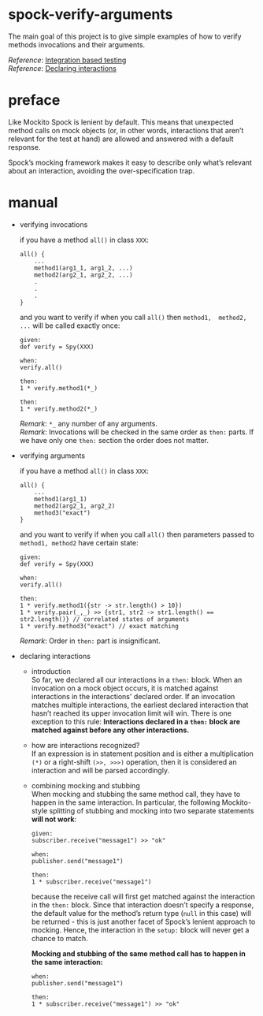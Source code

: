 # spock-verify-arguments
The main goal of this project is to give simple examples of how to verify 
methods invocations and their arguments.

_Reference_: [Integration based testing](http://spockframework.org/spock/docs/1.0/interaction_based_testing.html)  
_Reference_: [Declaring interactions](http://spockframework.org/spock/docs/1.1-rc-3/all_in_one.html#_where_to_declare_interactions)

# preface
Like Mockito Spock is lenient by default. This means that unexpected 
method calls on mock objects (or, in other words, interactions that 
aren’t relevant for the test at hand) are allowed and answered with a 
default response.

Spock’s mocking framework makes it easy to describe only what’s 
relevant about an interaction, avoiding the over-specification trap.

# manual
* verifying invocations

    if you have a method `all()` in class `XXX`:
    ```
    all() {
        ...
        method1(arg1_1, arg1_2, ...)
        method2(arg2_1, arg2_2, ...)
        .
        .
        .
    }    
    ```
    and you want to verify if when you call `all()` then `method1, 
    method2, ...` will be called exactly once:
    ```
    given:
    def verify = Spy(XXX)
    
    when:
    verify.all()
    
    then:
    1 * verify.method1(*_)
    
    then:
    1 * verify.method2(*_)  
    ```
    
    _Remark_: `*_` any number of any arguments.  
    _Remark_: Invocations will be checked in the same order as `then:`
    parts. If we have only one `then:` section the order does not matter.
    
* verifying arguments

    if you have a method `all()` in class `XXX`:
    ```
    all() {
        ...
        method1(arg1_1)
        method2(arg2_1, arg2_2)
        method3("exact")
    }    
    ```
    and you want to verify if when you call `all()` then parameters passed 
    to `method1, method2` have certain state:
    ```
    given:
    def verify = Spy(XXX)
    
    when:
    verify.all()
    
    then:
    1 * verify.method1({str -> str.length() > 10})
    1 * verify.pair(_,_) >> {str1, str2 -> str1.length() ==  str2.length()} // correlated states of arguments
    1 * verify.method3("exact") // exact matching
    ```    
    _Remark_: Order in `then:` part is insignificant.

* declaring interactions
    * introduction  
        So far, we declared all our interactions in a `then:` block. When an 
        invocation on a mock object occurs, it is matched against interactions 
        in the interactions' declared order. If an invocation matches multiple 
        interactions, the earliest declared interaction that hasn’t reached 
        its upper invocation limit will win. There is one exception to this 
        rule: **Interactions declared in a `then:` block are matched against before 
        any other interactions.**
    
    * how are interactions recognized?  
        If an expression is in statement position and is either a 
        multiplication `(*)` or a right-shift `(>>, >>>)` operation, 
        then it is considered an interaction and will be parsed 
        accordingly.
        
    * combining mocking and stubbing  
        When mocking and stubbing the same method call, they have to 
        happen in the same interaction. In particular, the following 
        Mockito-style splitting of stubbing and mocking into two separate 
        statements **will not work**:
        ```
        given:
        subscriber.receive("message1") >> "ok"
        
        when:
        publisher.send("message1")
        
        then:
        1 * subscriber.receive("message1")
        ```
        because the receive call will first get matched against the 
        interaction in the `then:` block. Since that interaction doesn’t 
        specify a response, the default value for the method’s return 
        type (`null` in this case) will be returned - this is just another 
        facet of Spock’s lenient approach to mocking. 
        Hence, the interaction in the `setup:` block will never get a 
        chance to match.
        
        **Mocking and stubbing of the same method call has to happen in the 
        same interaction:**
        ```
        when:
        publisher.send("message1")
        
        then:
        1 * subscriber.receive("message1") >> "ok"
        ```
        
